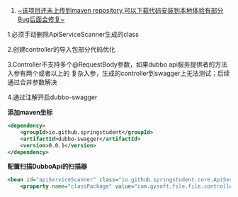 1. <u>~该项目还未上传到maven repository,可以下载代码安装到本地体验有部分Bug后面会修复~</u>

1.必须手动删除ApiServiceScanner生成的class

2.创建controller的导入包部分代码优化

3.Controller不支持多个@RequestBody参数，如果dubbo api服务提供者的方法入参有两个或者以上的
   复杂入参，生成的controller到swagger上无法测试；后续通过合并参数解决

4.通过注解开启dubbo-swagger

**添加maven坐标**

```xml
<dependency>
    <groupId>io.github.springstudent</groupId>
    <artifactId>dubbo-swagger</artifactId>
    <version>0.0.1</version>
</dependency>    
```

**配置扫描DubboApi的扫描器**

```xml
<bean id="apiServiceScanner" class="io.github.springstudent.core.ApiServiceScanner">    
    <property name="classPackage" value="com.gysoft.file.file.controller"/></bean>
```